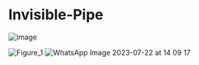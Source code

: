 # Invisible-Pipe

![image](https://user-images.githubusercontent.com/101499028/229133034-7af8042b-f329-4d79-8ccf-9864ea700220.png)

![Figure_1](https://github.com/Gidiy/Invisible-Pipe/assets/101499028/60c58271-5d61-4ce3-aa86-f595f8da4d06)
![WhatsApp Image 2023-07-22 at 14 09 17](https://github.com/Gidiy/Invisible-Pipe/assets/101499028/b2245777-3bef-4c44-8ddb-9a33b68f4955)
